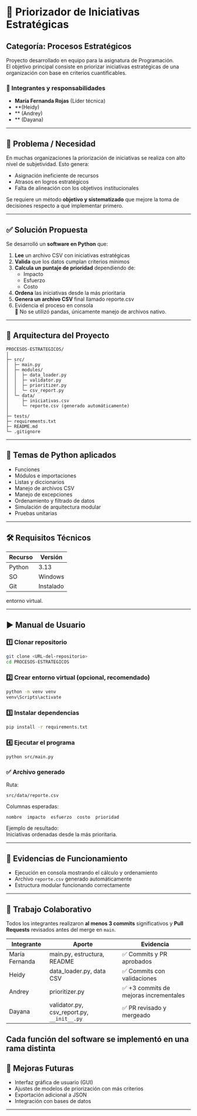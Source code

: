 # 📌 Priorizador de Iniciativas Estratégicas  
## Categoría: Procesos Estratégicos

Proyecto desarrollado en equipo para la asignatura de Programación.  
El objetivo principal consiste en priorizar iniciativas estratégicas de una organización con base en criterios cuantificables.

### 👥 Integrantes y responsabilidades
- **María Fernanda Rojas** (Líder técnica)
- **(Heidy)
- ** (Andrey)
- ** (Dayana)
---

## 🎯 Problema / Necesidad

En muchas organizaciones la priorización de iniciativas se realiza con alto nivel de subjetividad. Esto genera:

- Asignación ineficiente de recursos
- Atrasos en logros estratégicos
- Falta de alineación con los objetivos institucionales

Se requiere un método **objetivo y sistematizado** que mejore la toma de decisiones respecto a qué implementar primero.

---

## ✅ Solución Propuesta

Se desarrolló un **software en Python** que:

1. **Lee** un archivo CSV con iniciativas estratégicas
2. **Valida** que los datos cumplan criterios mínimos
3. **Calcula un puntaje de prioridad** dependiendo de:
   - Impacto
   - Esfuerzo
   - Costo
4. **Ordena** las iniciativas desde la más prioritaria
5. **Genera un archivo CSV** final llamado reporte.csv
6. Evidencia el proceso en consola  
📌 No se utilizó pandas, únicamente manejo de archivos nativo.

---

## 📂 Arquitectura del Proyecto

```
PROCESOS-ESTRATEGICOS/
│
├─ src/
│  ├─ main.py
│  ├─ modules/
│  │  ├─ data_loader.py
│  │  ├─ validator.py
│  │  ├─ prioritizer.py
│  │  └─ csv_report.py
│  └─ data/
│     ├─ iniciativas.csv
│     └─ reporte.csv (generado automáticamente)
│
├─ tests/
├─ requirements.txt
├─ README.md
└─ .gitignore
```

---

## 🧪 Temas de Python aplicados

- Funciones
- Módulos e importaciones
- Listas y diccionarios
- Manejo de archivos CSV
- Manejo de excepciones
- Ordenamiento y filtrado de datos
- Simulación de arquitectura modular
- Pruebas unitarias

---

## 🛠 Requisitos Técnicos

| Recurso | Versión |
|--------|---------|
| Python | 3.13|
| SO     | Windows |
| Git    | Instalado |

 entorno virtual.

---

## ▶️ Manual de Usuario

### 1️⃣ Clonar repositorio  
```bash
git clone <URL-del-repositorio>
cd PROCESOS-ESTRATEGICOS
```

### 2️⃣ Crear entorno virtual (opcional, recomendado)
```bash
python -m venv venv
venv\Scripts\activate
```

### 3️⃣ Instalar dependencias
```bash
pip install -r requirements.txt
```

### 4️⃣ Ejecutar el programa
```bash
python src/main.py
```

### ✅ Archivo generado

Ruta:
```
src/data/reporte.csv
```

Columnas esperadas:
```
nombre  impacto  esfuerzo  costo  prioridad
```

Ejemplo de resultado:  
Iniciativas ordenadas desde la más prioritaria.

---

## 📸 Evidencias de Funcionamiento

- Ejecución en consola mostrando el cálculo y ordenamiento
- Archivo `reporte.csv` generado automáticamente
- Estructura modular funcionando correctamente

---

## 🤝 Trabajo Colaborativo

Todos los integrantes realizaron **al menos 3 commits** significativos y **Pull Requests** revisados antes del merge en `main`.

| Integrante | Aporte | Evidencia |
|-----------|--------|-----------|
| María Fernanda | main.py, estructura, README | ✅ Commits y PR aprobados |
| Heidy | data_loader.py, data CSV | ✅ Commits con validaciones |
| Andrey | prioritizer.py | ✅ +3 commits de mejoras incrementales |
| Dayana | validator.py, csv_report.py, `__init__.py` | ✅ PR revisado y mergeado |

Cada función del software se implementó en una rama distinta 
---

## 🚀 Mejoras Futuras

- Interfaz gráfica de usuario (GUI)
- Ajustes de modelos de priorización con más criterios
- Exportación adicional a  JSON
- Integración con bases de datos

---

